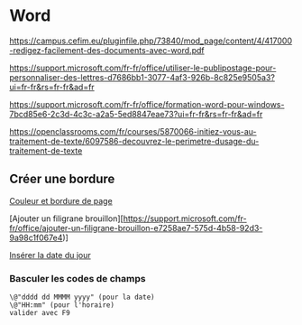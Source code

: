 # Word

https://campus.cefim.eu/pluginfile.php/73840/mod_page/content/4/417000-redigez-facilement-des-documents-avec-word.pdf

https://support.microsoft.com/fr-fr/office/utiliser-le-publipostage-pour-personnaliser-des-lettres-d7686bb1-3077-4af3-926b-8c825e9505a3?ui=fr-fr&rs=fr-fr&ad=fr

https://support.microsoft.com/fr-fr/office/formation-word-pour-windows-7bcd85e6-2c3d-4c3c-a2a5-5ed8847eae73?ui=fr-fr&rs=fr-fr&ad=fr

https://openclassrooms.com/fr/courses/5870066-initiez-vous-au-traitement-de-texte/6097586-decouvrez-le-perimetre-dusage-du-traitement-de-texte

## Créer une bordure
[Couleur et bordure de page](https://www.youtube.com/watch?v=KwWVVdoHl6Q)

[Ajouter un filigrane brouillon][https://support.microsoft.com/fr-fr/office/ajouter-un-filigrane-brouillon-e7258ae7-575d-4b58-92d3-9a98c1f067e4)]

[Insérer la date du jour](https://support.microsoft.com/fr-fr/office/ins%C3%A9rer-la-date-du-jour-dans-un-document-word-fe7c08fe-7192-44a5-ac0a-88ccd51532ab)


### Basculer les codes de champs
```
\@"dddd dd MMMM yyyy" (pour la date)
\@"HH:mm" (pour l'horaire)
valider avec F9
```